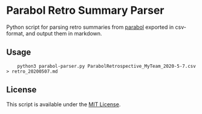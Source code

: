 # Parabol Retro Summary Parser

Python script for parsing retro summaries from [parabol](https://www.parabol.co/) exported in csv-format, and output them in markdown.

## Usage
```
    python3 parabol-parser.py ParabolRetrospective_MyTeam_2020-5-7.csv > retro_20200507.md
```

## License
This script is available under the [MIT License](../LICENSES/MIT.txt).
